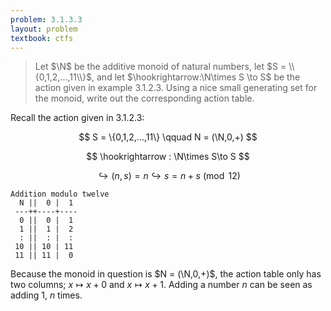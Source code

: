 ```yaml
---
problem: 3.1.3.3 
layout: problem
textbook: ctfs
---
```


> Let $\N$ be the additive monoid of natural numbers, let $S =
> \\{0,1,2,...,11\\}$, and let $\hookrightarrow:\N\times S \to S$ be the action given in
> example 3.1.2.3. Using a nice small generating set for the monoid, write out
> the corresponding action table.

Recall the action given in 3.1.2.3:

$$ S = \{0,1,2,...,11\} \qquad N = (\N,0,+) $$

$$ \hookrightarrow : \N\times S\to S $$

$$ \hookrightarrow(n,s) = n\hookrightarrow s = n + s \pmod{12} $$

    Addition modulo twelve
      N ||  0 |  1 
     ---++----+----
      0 ||  0 |  1 
      1 ||  1 |  2
      : ||  : |  :
     10 || 10 | 11
     11 || 11 |  0

Because the monoid in question is $N = (\N,0,+)$, the action table only has two
columns; $x\mapsto x+0$ and $x\mapsto x+1$. Adding a number $n$ can be seen as
adding $1$, $n$ times.
